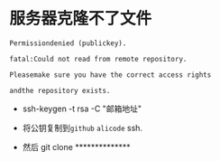 # 服务器克隆不了文件

```
Permissiondenied (publickey).

fatal:Could not read from remote repository.

Pleasemake sure you have the correct access rights

andthe repository exists.
```

* ssh-keygen -t rsa -C "邮箱地址"

* 将公钥复制到`github` `alicode` ssh.

* 然后 git clone **************